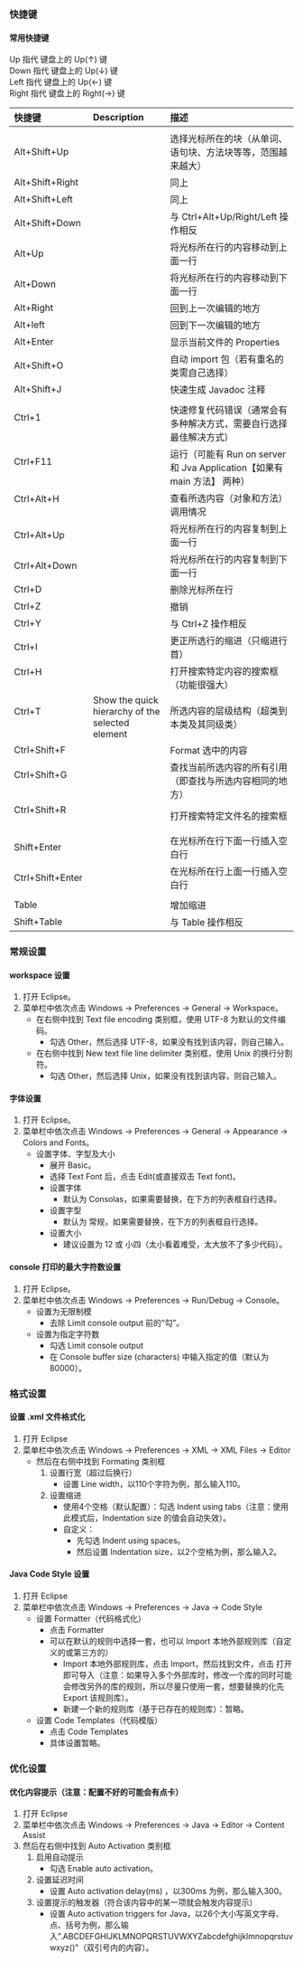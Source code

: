 <!--
* Licensed under MIT (https://github.com/jinyahuan/effective-notebook/blob/master/LICENSE)
* @author JinYahuan
* @since 1.0.0
-->

### 快捷键

#### 常用快捷键
Up 指代 键盘上的 Up(↑) 键   
Down 指代 键盘上的 Up(↓) 键   
Left 指代 键盘上的 Up(←) 键   
Right 指代 键盘上的 Right(→) 键   

| 快捷键                    | Description                    | 描述                    |
| :---                     | :---                           | :---                   |
||||
| Alt+Shift+Up             || 选择光标所在的块（从单词、语句块、方法块等等，范围越来越大） |
| Alt+Shift+Right          || 同上 |
| Alt+Shift+Left           || 同上 |
| Alt+Shift+Down           || 与 Ctrl+Alt+Up/Right/Left 操作相反 |
| Alt+Up                   || 将光标所在行的内容移动到上面一行 |
| Alt+Down                 || 将光标所在行的内容移动到下面一行 |
| Alt+Right                || 回到上一次编辑的地方 |
| Alt+left                 || 回到下一次编辑的地方 |
| Alt+Enter                || 显示当前文件的 Properties |
| Alt+Shift+O              || 自动 import 包（若有重名的类需自己选择） |
| Alt+Shift+J              || 快速生成 Javadoc 注释 |
||||
| Ctrl+1                   || 快速修复代码错误（通常会有多种解决方式，需要自行选择最佳解决方式） |
| Ctrl+F11                 || 运行（可能有 Run on server 和 Jva Application【如果有 main 方法】 两种） |
| Ctrl+Alt+H               || 查看所选内容（对象和方法）调用情况 |
| Ctrl+Alt+Up              || 将光标所在行的内容复制到上面一行 |
| Ctrl+Alt+Down            || 将光标所在行的内容复制到下面一行 |
| Ctrl+D                   || 删除光标所在行 |
| Ctrl+Z                   || 撤销 |
| Ctrl+Y                   || 与 Ctrl+Z 操作相反|
| Ctrl+I                   || 更正所选行的缩进（只缩进行首） |
| Ctrl+H                   || 打开搜索特定内容的搜索框（功能很强大） |
| Ctrl+T                   | Show the quick hierarchy of the selected element | 所选内容的层级结构（超类到本类及其同级类） |
| Ctrl+Shift+F             || Format 选中的内容 |
| Ctrl+Shift+G             || 查找当前所选内容的所有引用（即查找与所选内容相同的地方） |
| Ctrl+Shift+R             || 打开搜索特定文件名的搜索框 |
||||
| Shift+Enter              || 在光标所在行下面一行插入空白行|
| Ctrl+Shift+Enter         || 在光标所在行上面一行插入空白行|
||||
| Table                    || 增加缩进 |
| Shift+Table              || 与 Table 操作相反 |



### 常规设置

#### workspace 设置
1. 打开 Eclipse。
2. 菜单栏中依次点击 Windows -> Preferences -> General -> Workspace。
	* 在右侧中找到 Text file encoding 类别框，使用 UTF-8 为默认的文件编码。
		* 勾选 Other，然后选择 UTF-8，如果没有找到该内容，则自己输入。
	*  在右侧中找到 New text file line delimiter 类别框，使用 Unix 的换行分割符。
		* 勾选 Other，然后选择 Unix，如果没有找到该内容，则自己输入。

#### 字体设置
1. 打开 Eclipse。
2. 菜单栏中依次点击 Windows -> Preferences -> General -> Appearance -> Colors and Fonts。
	* 设置字体、字型及大小
		* 展开 Basic。
		* 选择 Text Font 后，点击 Edit(或直接双击 Text font)。
		* 设置字体
			* 默认为 Consolas，如果需要替换，在下方的列表框自行选择。
		* 设置字型
			* 默认为 常规，如果需要替换，在下方的列表框自行选择。
		* 设置大小
			* 建议设置为 12 或 小四（太小看着难受，太大放不了多少代码）。

#### console 打印的最大字符数设置
1. 打开 Eclipse。
2. 菜单栏中依次点击 Windows -> Preferences -> Run/Debug -> Console。
	* 设置为无限制模
		* 去除 Limit console output 前的“勾”。
	* 设置为指定字符数
		* 勾选 Limit console output
		* 在 Console buffer size (characters) 中输入指定的值（默认为80000）。


### 格式设置

#### 设置 .xml 文件格式化
1. 打开 Eclipse
2. 菜单栏中依次点击 Windows -> Preferences -> XML -> XML Files -> Editor
	* 然后在右侧中找到 Formating 类别框
		1. 设置行宽（超过后换行）
			* 设置 Line width，以110个字符为例，那么输入110。
		2. 设置缩进
			* 使用4个空格（默认配置）：勾选 Indent using tabs（注意：使用此模式后，Indentation size 的值会自动失效）。
			* 自定义：
				* 先勾选 Indent using spaces。
				* 然后设置 Indentation size，以2个空格为例，那么输入2。

#### Java Code Style 设置
1. 打开 Eclipse
2. 菜单栏中依次点击 Windows -> Preferences -> Java -> Code Style
	* 设置 Formatter（代码格式化）
		* 点击 Formatter
		* 可以在默认的规则中选择一套，也可以 Import 本地外部规则库（自定义的或第三方的）
			* Import 本地外部规则库，点击 Import，然后找到文件，点击 打开 即可导入（注意：如果导入多个外部库时，修改一个库的同时可能会修改另外的库的规则，所以尽量只使用一套，想要替换的化先 Export 该规则库）。
			* 新建一个新的规则库（基于已存在的规则库）：暂略。
	* 设置 Code Templates（代码模版）
		* 点击 Code Templates
		* 具体设置暂略。

### 优化设置

#### 优化内容提示（注意：配置不好的可能会有点卡）
1. 打开 Eclipse
2. 菜单栏中依次点击 Windows -> Preferences -> Java -> Editor -> Content Assist
3. 然后在右侧中找到 Auto Activation 类别框
	1. 启用自动提示
		* 勾选 Enable auto activation。
	2. 设置延迟时间
		* 设置 Auto activation delay(ms) ，以300ms 为例，那么输入300。
	3. 设置提示的触发器（符合该内容中的某一项就会触发内容提示）
		* 设置 Auto activation triggers for Java，以26个大小写英文字母、点、括号为例，那么输入".ABCDEFGHIJKLMNOPQRSTUVWXYZabcdefghijklmnopqrstuvwxyz()"（双引号内的内容）。

